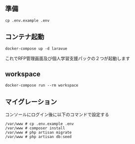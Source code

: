 ## 準備

```
cp .env.example .env
```

## コンテナ起動
```
docker-compose up -d laravue
```
これでRFP管理画面及び個人学習支援パックの２つが起動します

## workspace

```
docker-compose run --rm workspace
```

## マイグレーション
コンソールにログイン後に以下のコマンドで設定する
```
/var/www # cp .env.example .env
/var/www # composer install
/var/www # php artisan migrate
/var/www # php artisan db:seed
```



